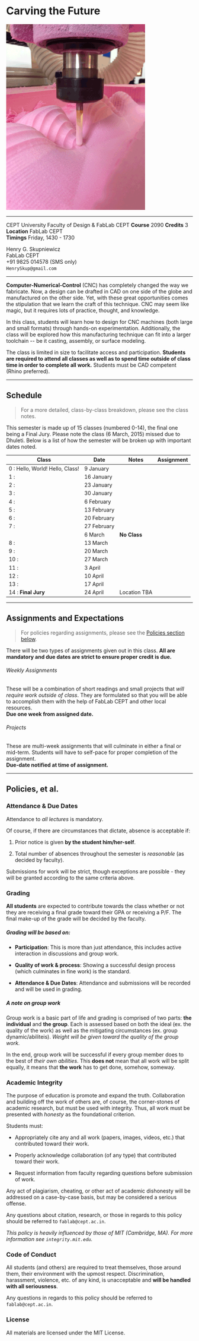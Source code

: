 # Carving the Future

![CUT](content/cut.png)



---

CEPT University Faculty of Design & FabLab CEPT
**Course** 2090
**Credits** 3  
**Location** FabLab CEPT  
**Timings** Friday, 1430 - 1730  

Henry G. Skupniewicz  
FabLab CEPT  
+91 9825 014578 (SMS only)  
`HenrySkup@gmail.com`  

---

**Computer-Numerical-Control** (CNC) has completely changed the way we fabricate.  Now, a design can be drafted in CAD on one side of the globe and manufactured on the other side.  Yet, with these great opportunities comes the stipulation that we learn the craft of this technique.  CNC may seem like magic, but it requires lots of practice, thought, and knowledge.

In this class, students will learn how to design for CNC machines (both large and small formats) through hands-on experimentation.  Additionally, the class will be explored how this manufacturing technique can fit into a larger toolchain -- be it casting, assembly, or surface modeling.

The class is limited in size to facilitate access and participation.  **Students are required to attend all classes as well as to spend time outside of class time in order to complete all work.**  Students must be CAD competent (Rhino preferred).

---

## Schedule

> For a more detailed, class-by-class breakdown, please see the class notes.

This semester is made up of 15 classes (numbered 0-14), the final one being a Final Jury. Please note the class (6 March, 2015) missed due to Dhuleti.  Below is a list of how the semester will be broken up with important dates noted.


| Class                                               | Date         | Notes          | Assignment                            |
|-----------------------------------------------------|--------------|----------------|---------------------------------------|
| 0 : Hello, World!  Hello, Class!                    | 9 January    |                |                                       |
| 1 :                                                 | 16 January   |                |                                       |
| 2 :                                                 | 23 January   |                |                                       |
| 3 :                                                 | 30 January   |                |                                       |
| 4 :                                                 | 6 February   |                |                                       |
| 5 :                                                 | 13 February  |                |                                       |
| 6 :                                                 | 20 February  |                |                                       |
| 7 :                                                 | 27 February  |                |                                       |
|                                                     | 6 March      | **No Class** |                                       |
| 8 :                                                 | 13 March     |                |                                       |
| 9 :                                                 | 20 March     |                |                                       |
| 10 :                                                | 27 March     |                |                                       |
| 11 :                                                | 3 April      |                |                                       |
| 12 :                                                | 10 April     |                |                                       |
| 13 :                                                | 17 April     |                |                                       |
| 14 : **Final Jury**                               | 24 April     | Location TBA   |                                       |

---

## Assignments and Expectations

> For policies regarding assignments, please see the [Policies section below](#policies).

There will be two types of assignments given out in this class.  **All are mandatory and due dates are strict to ensure proper credit is due.**

###### Weekly Assignments

These will be a combination of short readings and small projects that *will require work outside of class*.  They are formulated so that you will be able to accomplish them with the help of FabLab CEPT and other local resources.  
**Due one week from assigned date.**  

###### Projects

These are multi-week assignments that will culminate in either a final or mid-term.  Students will have to self-pace for proper completion of the assignment.  
**Due-date notified at time of assignment.**

---

## Policies, et al.

### Attendance & Due Dates

Attendance to *all lectures* is mandatory.  

Of course, if there are circumstances that dictate, absence is acceptable if:

1. Prior notice is given **by the student him/her-self**.

2. Total number of absences throughout the semester is *reasonable* (as decided by faculty).

Submissions for work will be strict, though exceptions are possible - they will be granted according to the same criteria above.

### Grading

**All students** are expected to contribute towards the class whether or not they are receiving a final grade toward their GPA or receiving a P/F.  The final make-up of the grade will be decided by the faculty.

##### Grading will be based on:

* **Participation**: This is more than just attendance, this includes active interaction in discussions and group work.

* **Quality of work & process**: Showing a successful design process (which culminates in fine work) is the standard.

* **Attendance & Due Dates**: Attendance and submissions will be recorded and will be used in grading.

##### A note on group work

Group work is a basic part of life and grading is comprised of two parts: **the individual** and **the group**.  Each is assessed based on both the ideal (ex. the quality of the work) as well as the mitigating circumstances (ex. group dynamic/abiliteis).  *Weight will be given toward the quality of the group work.*

In the end, group work will be successful if every group member does to the best of *their own abilities*.  This **does not** mean that all work will be split equally, it means that **the work** has to get done, somehow, someway.

### Academic Integrity

The purpose of education is promote and expand the truth.  Collaboration and building off the work of others are, of course, the corner-stones of academic research, but must be used with integrity.  Thus, all work must be presented with *honesty* as the foundational criterion.

Students must:

* Appropriately cite any and all work (papers, images, videos, etc.) that contributed toward their work.

* Properly acknowledge collaboration (of any type) that contributed toward their work.

* Request information from faculty regarding questions before submission of work.

Any act of plagiarism, cheating, or other act of academic dishonesty will be addressed on a case-by-case basis, but may be considered a serious offense.

Any questions about citation, research, or those in regards to this policy should be referred to ```fablab@cept.ac.in```.

*This policy is heavily influenced by those of MIT (Cambridge, MA).  For more information see ```integrity.mit.edu```.*

### Code of Conduct

All students (and others) are required to treat themselves, those around them, their environment with the upmost respect.  Discrimination, harassment, violence, etc. of any kind, is unacceptable and **will be handled with all seriousness**.  

Any questions in regards to this policy should be referred to ```fablab@cept.ac.in```.

### License  

All materials are licensed under the MIT License.
